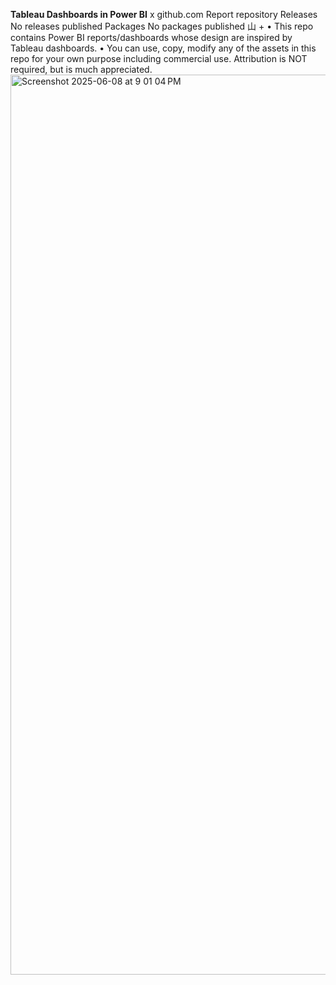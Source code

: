 **Tableau Dashboards in Power BI**
x github.com
Report repository
Releases
No releases published
Packages
No packages published
山
+
• This repo contains Power BI reports/dashboards whose design are inspired by Tableau dashboards. • You can use, copy, modify any of the assets in this repo for your own purpose including
commercial use. Attribution is NOT required, but is much appreciated.
<img width="1440" alt="Screenshot 2025-06-08 at 9 01 04 PM" src="https://github.com/user-attachments/assets/4a9d22da-b746-416e-b5db-de4a23223d40" />
